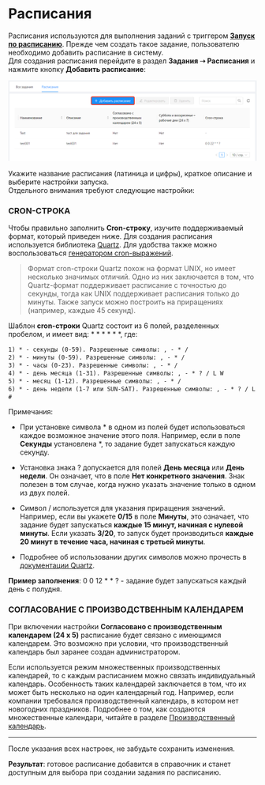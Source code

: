 # Расписания

Расписания используются для выполнения заданий с триггером [**Запуск по расписанию**](https://docs.primo-rpa.ru/primo-rpa/orchestrator/basics/tasks#vidy-triggerov). Прежде чем создать такое задание, пользователю необходимо добавить расписание в систему.\
Для создания расписания перейдите в раздел **Задания ➝ Расписания** и нажмите кнопку **Добавить расписание**:

![](<../../.gitbook/assets/Расписания.png>)

Укажите название расписания (латиница и цифры), краткое описание и выберите настройки запуска.\
Отдельного внимания требуют следующие настройки:

### **CRON-СТРОКА**

Чтобы правильно заполнить **Cron-строку**, изучите поддерживаемый формат, который приведен ниже. Для создания расписания используется библиотека [Quartz](https://www.quartz-scheduler.net/documentation/quartz-3.x/tutorial/crontriggers.html). Для удобства также можно воспользоваться [генератором cron-выражений](https://www.freeformatter.com/cron-expression-generator-quartz.html).

> Формат cron-строки Quartz похож на формат UNIX, но имеет несколько значимых отличий. Одно из них заключается в том, что Quartz-формат поддерживает расписание с точностью до секунды, тогда как UNIX поддерживает расписания только до минуты. Также запуск можно построить на приращениях (например, каждые 45 секунд).

Шаблон **cron-строки** Quartz состоит из 6 полей, разделенных пробелом, и имеет вид: \* \* \* \* \* \*, где:
   
    1) * - секунды (0-59). Разрешенные символы: , - * /
    2) * - минуты (0-59). Разрешенные символы: , - * /
    3) * - часы (0-23). Разрешенные символы: , - * /
    4) * - день месяца (1-31). Разрешенные символы: , - * ? / L W
    5) * - месяц (1-12). Разрешенные символы: , - * /
    6) * - день недели (1-7 или SUN-SAT). Разрешенные символы: , - * ? / L #
 
Примечания:

* При установке символа \* в одном из полей будет использоваться каждое возможное значение этого поля. Например, если в поле **Секунды** установлена \*, то задание будет запускаться каждую секунду.

* Установка знака ? допускается для полей **День месяца** или **День недели**. Он означает, что в поле **Нет конкретного значения**. Знак полезен в том случае, когда нужно указать значение только в одном из двух полей.

* Символ / используется для указания приращения значений. Например, если вы укажете **0/15** в поле **Минуты**, это означает, что задание будет запускаться **каждые 15 минут, начиная с нулевой минуты**. Если указать **3/20**, то запуск будет производиться **каждые 20 минут в течение часа, начиная с третьей минуты**.
* Подробнее об использовании других символов можно прочесть в [документации Quartz](https://www.quartz-scheduler.net/documentation/quartz-3.x/tutorial/crontriggers.html#cron-expressions).

**Пример заполнения**: 0 0 12 * * ? - задание будет запускаться каждый день с полудня.

### **СОГЛАСОВАНИЕ С ПРОИЗВОДСТВЕННЫМ КАЛЕНДАРЕМ**

При включении настройки **Согласовано с производственным календарем (24 x 5)** расписание будет связано с имеющимся календарем. Это возможно при условии, что производственный календарь был заранее создан администратором. 

Если используется режим множественных производственных календарей, то с каждым расписанием можно связать индивидуальный календарь. Особенность таких календарей заключается в том, что их может быть несколько на один календарный год. Например, если компании требовался производственный календарь, в котором нет новогодних праздников. Подробнее о том, как создаются множественные календари, читайте в разделе [Производственный календарь](https://docs.primo-rpa.ru/primo-rpa/orchestrator/settings/calendar).
_ _ _

После указания всех настроек, не забудьте сохранить изменения.

**Результат**: готовое расписание добавится в справочник и станет доступным для выбора при создании задания по расписанию.
